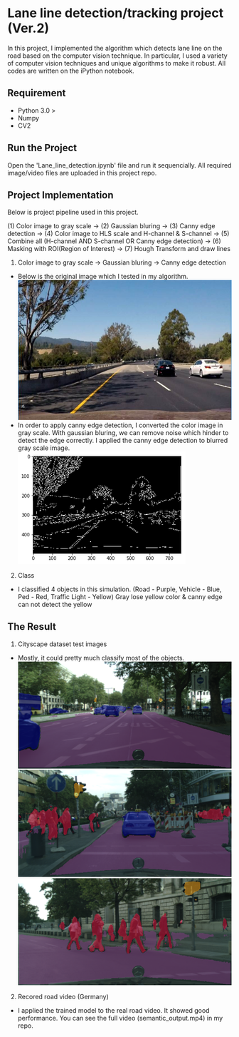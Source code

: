 # Lane line detection/tracking project (Ver.2)
In this project, I implemented the algorithm which detects lane line on the road based on the computer vision technique. In particular, I used a variety of computer vision techniques and unique algorithms to make it robust. All codes are written on the iPython notebook. 

## Requirement 
- Python 3.0 >
- Numpy
- CV2
  
## Run the Project 
Open the 'Lane_line_detection.ipynb' file and run it sequencially. All required image/video files are uploaded in this project repo.

## Project Implementation
Below is project pipeline used in this project.

(1) Color image to gray scale → (2) Gaussian bluring → (3) Canny edge detection → (4) Color image to HLS scale and H-channel & S-channel → (5) Combine all (H-channel AND S-channel OR Canny edge detection) → (6) Masking with ROI(Region of Interest) → (7) Hough Transform and draw lines 

1) Color image to gray scale → Gaussian bluring → Canny edge detection 
- Below is the original image which I tested in my algorithm.  
![Test image|512x397,20%](https://github.com/KHKANG36/Lane-Lines-Finding-Project/blob/master/sample_images/DK2.jpg)
- In order to apply canny edge detection, I converted the color image in gray scale. With gaussian bluring, we can remove noise which hinder to detect the edge correctly. I applied the canny edge detection to blurred gray scale image.
![Test image](https://github.com/KHKANG36/Lane-Lines-Finding-Project/blob/master/sample_images/edge_detect_result.png)

2) Class
- I classified 4 objects in this simulation. (Road - Purple, Vehicle - Blue, Ped - Red, Traffic Light - Yellow)
Gray lose yellow color & canny edge can not detect the yellow 
 
## The Result
1) Cityscape dataset test images
- Mostly, it could pretty much classify most of the objects.
![Test image](https://github.com/KHKANG36/Semantic-Segmentation_Multiple-Class/blob/master/runs/berlin_000000_000019_leftImg8bit.png)
![Test image](https://github.com/KHKANG36/Semantic-Segmentation_Multiple-Class/blob/master/runs/berlin_000037_000019_leftImg8bit.png)
![Test image](https://github.com/KHKANG36/Semantic-Segmentation_Multiple-Class/blob/master/runs/berlin_000061_000019_leftImg8bit.png)

2) Recored road video (Germany)
- I applied the trained model to the real road video. It showed good performance. You can see the full video (semantic_output.mp4) in my repo. 
